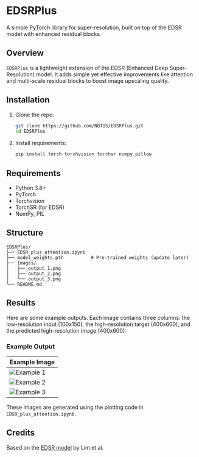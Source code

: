 # EDSRPlus

A simple PyTorch library for super-resolution, built on top of the EDSR model with enhanced residual blocks.

## Overview

`EDSRPlus` is a lightweight extension of the EDSR (Enhanced Deep Super-Resolution) model. It adds simple yet effective improvements like attention and multi-scale residual blocks to boost image upscaling quality.

## Installation

1. Clone the repo:
   ```bash
   git clone https://github.com/NQTUS/EDSRPlus.git
   cd EDSRPlus
   ```

2. Install requirements:
   ```bash
   pip install torch torchvision torchsr numpy pillow
   ```

## Requirements
- Python 3.8+
- PyTorch
- Torchvision
- TorchSR (for EDSR)
- NumPy, PIL

## Structure
```
EDSRPlus/
├── EDSR_plus_attention.ipynb  
├── model_weights.pth          # Pre-trained weights (update later)
├── Images/
│   ├── output_1.png          
│   ├── output_2.png          
│   └── output_3.png          
└── README.md                  
```

## Results

Here are some example outputs. Each image contains three columns: the low-resolution input (100x150), the high-resolution target (400x600), and the predicted high-resolution image (400x600):

### Example Output
| Example Image                                      |
|----------------------------------------------------|
| ![Example 1](Images/output_1.png)                 |
| ![Example 2](Images/output_2.png)                 |
| ![Example 3](Images/output_3.png)                 |

These images are generated using the plotting code in `EDSR_plus_attention.ipynb`.

## Credits
Based on the [EDSR model](https://arxiv.org/abs/1707.02921) by Lim et al.
```

